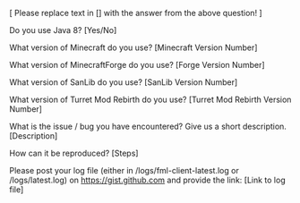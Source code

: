 [ Please replace text in [] with the answer from the above question! ]

Do you use Java 8?
[Yes/No]

What version of Minecraft do you use?
[Minecraft Version Number]

What version of MinecraftForge do you use?
[Forge Version Number]

What version of SanLib do you use?
[SanLib Version Number]

What version of Turret Mod Rebirth do you use?
[Turret Mod Rebirth Version Number]
 
What is the issue / bug you have encountered? Give us a short description.
[Description]

How can it be reproduced?
[Steps]

Please post your log file (either in /logs/fml-client-latest.log or /logs/latest.log) on https://gist.github.com and provide the link:
[Link to log file]
